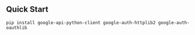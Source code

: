 ## Quick Start
``` console
pip install google-api-python-client google-auth-httplib2 google-auth-oauthlib
```
